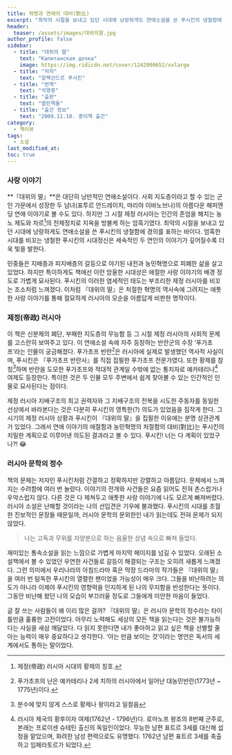 ```yaml
---
title: 혁명과 연애의 대비(對比)
excerpt: "최악의 시절을 보내고 있던 시대에 낭랑하게도 연애소설을 쓴 푸시킨의 냉철함에 경의를 표하는 바이다. 엄혹한 시대를 비꼬는 냉철한 푸시킨의 시대정신은 세속적인 두 연인의 이야기가 깊어질수록 더욱 빛을 발한다."
header:
  teaser: /assets/images/대위의딸.jpg
author_profile: false
sidebar:
  - title: "대위의 딸"
    text: "Капитанская дочка"
    image: https://img.ridicdn.net/cover/1242000652/xxlarge
  - title: "저자"
    text: "알렉산드르 푸시킨"
  - title: "번역"
    text: "석영중"
  - title: "출판"
    text: "열린책들"
  - title: "출간 정보"
    text: "2009.11.10. 종이책 출간"
category:
  - 책리뷰
tags:
  - 소설
last_modified_at:
toc: true
---
```


### 사랑 이야기

**『대위의 딸』**은 대단히 낭만적인 연애소설이다. 사회 지도층이라고 할 수 있는 군인 가문에서 성장한  두 남녀(표투르 안드레이치, 마리야 이바노브나)의 아름다운 해피엔딩 연애 이야기로 볼 수도 있다. 하지만 그 시절 제정 러시아는 인간의 존엄을 해치는 농노 제도와 차르[^1]의 전제정치로 지옥을 방불케 하는 암흑기였다. 최악의 시절을 보내고 있던 시대에 낭랑하게도 연애소설을 쓴 푸시킨의 냉철함에 경의를 표하는 바이다. 엄혹한 시대를 비꼬는 냉철한 푸시킨의 시대정신은 세속적인 두 연인의 이야기가 깊어질수록 더욱 빛을 발한다. 

민중들은 지배층과 피지배층의 갈등으로 야기된 내전과 농민혁명으로 피폐한 삶을 살고 있었다. 하지만 특이하게도 책에선 이런 암울한 시대상은 애절한 사랑 이야기의 배경 정도로 가볍게 묘사된다. 푸시킨의 이러한 염세적인 태도는 부조리한 제정 러시아를 비꼬는 조소처럼 느껴졌다. 이처럼 『대위의 딸』은 처절한 혁명의 역사속에 그려지는 애틋한 사랑 이야기를 통해 절묘하게 러시아의 모순을 아름답게 비판한 명작이다. 

### 제정(帝政) 러시아

이 책은 신분제의 폐단, 부패한 지도층의 무능함 등 그 시절 제정 러시아의 사회적 문제를 고스란히 보여주고 있다. 이 연애소설 속에 자주 등장하는 반란군의 수장 ‘푸가초프’라는 인물이 궁금해졌다. 푸가초프 반란[^2]은 러시아에 실제로 발생했던 역사적 사실이며, 푸시킨은 『푸가초프 반란사』를 직접 집필한 푸가초프 전문가였다. 또한 황제를 참칭[^3]하며 반란을 도모한 푸가초프와 적대적 관계일 수밖에 없는 통치자로 예카테리나[^4] 여제도 등장한다. 특이한 것은 두 인물 모두 주변에서 쉽게 찾아볼 수 있는 인간적인 인물로 묘사된다는 점이다. 

제정 러시아 지배구조의 최고 권력자와 그 지배구조의 전복을 시도한 주동자를 동일한 선상에서 바라본다는 것은 다분히 푸시킨의 영특한(?) 의도가 있었음을 짐작게 한다. 그 시기의 제정 러시아 상황과 푸시킨이 『대위의 딸』을 집필한 이유에는 분명 상관관계가 있었다. 그래서 연애 이야기의 애절함과 농민혁명의 처절함의 대비(對比)는 푸시킨의 치밀한 계획으로 이루어낸 의도된 결과라고 볼 수 있다. 푸시킨! 너는 다 계획이 있었구나?! 😂 

### 러시아 문학의 정수

책의 문체는 저자인 푸시킨처럼 간결하고 정확하지만 강렬하고 아름답다. 문체에서 느껴지는 수려함에 여러 번 놀랐다. 이야기의 전개와 사건들은 요즘 읽어도 전혀 촌스럽거나 우악스럽지 않다. 다른 것은 다 제쳐두고 애틋한 사랑 이야기에 나도 모르게 빠져버렸다. 러시아 소설은 난해할 것이라는 나의 선입견은 기우에 불과했다. 푸시킨의 시대를 초월한 진보적인 문장들 때문일까, 러시아 문학의 문외한인 내가 읽는데도 전혀 문제가 되지 않았다. 

> 나는 고독과 무위를 자양분으로 하는 음울한 상념 속으로 빠져 들었다.

재미있는 통속소설을 읽는 느낌으로 가볍게 마지막 페이지를 넘길 수 있었다. 오래된 소설책에서 볼 수 있었던 우연한 사건들로 갈등이 해결되는 구조는 오히려 새롭게 느껴졌다. 그런 의미에서 우리나라의 아침드라마 혹은 막장 드라마의 작가들은 『대위의 딸』을 여러 번 탐독한 푸시킨의 열렬한 팬이었을 가능성이 매우 크다. 그들을 비난하려는 의도가 아니라 이제야 푸시킨의 영향력을 인지하게 된 나의 무지함을 반성한다는 뜻이다. 그동안 비난해 왔던 나의 모습이 부끄러울 정도로 그들에게 미안한 마음이 들었다.

글 잘 쓰는 사람들이 왜 이리 많은 걸까? 『대위의 딸』은 러시아 문학의 정수라는 타이틀만큼 훌륭한 고전이었다. 아무리 노력해도 세상의 모든 책을 읽는다는 것은 불가능하다는 사실을 새삼 깨달았다. 다 읽지 못한다면 내가 좋아하고 읽고 싶은 책을 선별할 줄 아는 능력이 매우 중요하다고 생각한다. ‘아는 만큼 보이는 것’이라는 명언은 독서의 세계에서도 통하는 말이었다. 



[^1]: 제정(帝政) 러시아 시대의 황제의 칭호.
[^2]: 푸가초프의 난은 예카테리나 2세 치하의 러시아에서 일어난 대농민반란(1773년 ~ 1775년)이다.
[^3]: 분수에 맞지 않게 스스로 황제나 왕이라고 일컬음
[^4]: 러시아 제국의 황후이자 여제(1762년 - 1796년)다. 로마노프 왕조의 8번째 군주로, 본래는 프로이센 슈테틴 출신의 독일인이었다. 무능한 남편 표트르 3세를 대신해 섭정을 맡았으며, 화려한 남성 편력으로도 유명했다. 1762년 남편 표트르 3세를 축출하고 임페라토르가 되었다.




